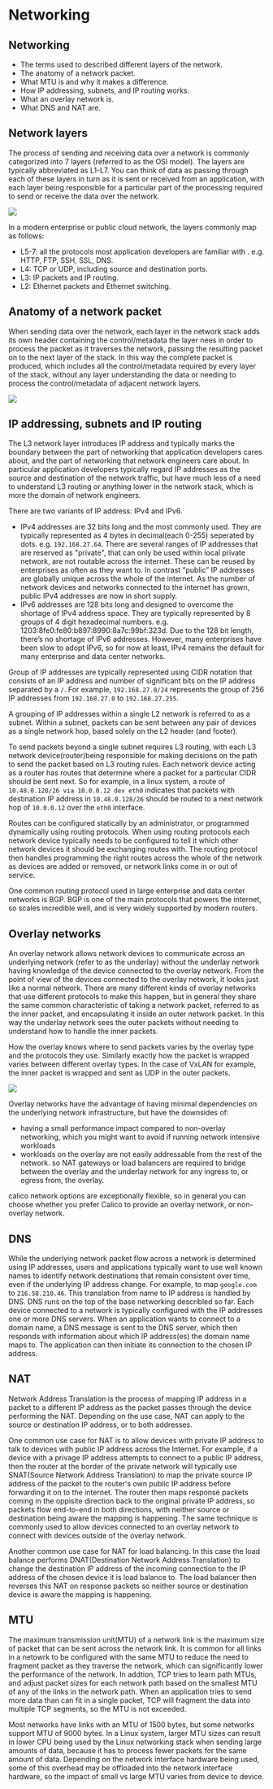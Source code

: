 # Networking

## Networking

- The terms used to described different layers of the network.
- The anatomy of a network packet.
- What MTU is and why it makes a difference.
- How IP addressing, subnets, and IP routing works.
- What an overlay network is.
- What DNS and NAT are.

## Network layers

The process of sending and receiving data over a network is commonly categorized into 7 layers (referred to as the OSI model). The layers are typically abbreviated as L1-L7. You can think of data as passing through each of these layers in turn as it is sent or received from an application, with each layer being responsible for a particular part of the processing required to send or receive the data over the network.

<img src="osi-network-layers.svg">

In a modern enterprise or public cloud network, the layers commonly map as follows:

- L5-7: all the protocols most application developers are familiar with . e.g. HTTP, FTP, SSH, SSL, DNS.
- L4: TCP or UDP, including source and destination ports.
- L3: IP packets and IP routing.
- L2: Ethernet packets and Ethernet switching.

## Anatomy of a network packet

When sending data over the network, each layer in the network stack adds its own header containing the control/metadata the layer nees in order to process the packet as it traverses the network, passing the resulting packet on to the next layer of the stack. In this way the complete packet is produced, which includes all the control/metadata required by every layer of the stack, without any layer understanding the data or needing to process the control/metadata of adjacent network layers.

<img src="anatomy-of-a-packet.svg">

## IP addressing, subnets and IP routing

The L3 network layer introduces IP address and typically marks the boundary between the part of networking that application developers cares about, and the part of networking that network engineers care about. In particular application developers typically regard IP addresses as the source and destination of the network traffic, but have much less of a need to understand L3 routing or anything lower in the network stack, which is more the domain of network engineers.

There are two variants of IP address: IPv4 and IPv6.

- IPv4 addresses are 32 bits long and the most commonly used. They are typically represented as 4 bytes in decimal(each 0-255) seperated by dots. e.g. `192.168.27.64`. There are several ranges of IP addresses that are reserved as "private", that can only be used within local private network, are not routable across the internet. These can be reused by enterprises as often as they want to. In contrast “public” IP addresses are globally unique across the whole of the internet. As the number of network devices and networks connected to the internet has grown, public IPv4 addresses are now in short supply.
- IPv6 addresses are 128 bits long and designed to overcome the shortage of IPv4 address space. They are typically represented by 8 groups of 4 digit hexadecimal numbers. e.g. 1203:8fe0:fe80:b897:8990:8a7c:99bf:323d. Due to the 128 bit length, there’s no shortage of IPv6 addresses. However, many enterprises have been slow to adopt IPv6, so for now at least, IPv4 remains the default for many enterprise and data center networks.

Group of IP addresses are typically represented using CIDR notation that consists of an IP address and number of significant bits on the IP address separated by a `/`. For example, `192.168.27.0/24` represents the group of 256 IP addresses from `192.168.27.0` to `192.168.27.255`.

A grouping of IP addresses within a single L2 network is referred to as a subnet. Within a subnet, packets can be sent between any pair of devices as a single network hop, based solely on the L2 header (and footer).

To send packets beyond a single subnet requires L3 routing, with each L3 network device(router)being responsible for making decisions on the path to send the packet based on L3 routing rules. Each network device acting as a router has routes that determine where a packet for a particular CIDR should be sent next. So for example, in a linux system, a route of `10.48.0.128/26 via 10.0.0.12 dev eth0` indicates that packets with destination IP address in `10.48.0.128/26` should be routed to a next network hop of `10.0.0.12` over the `eth0` interface.

Routes can be configured statically by an administrator, or programmed dynamically using routing protocols. When using routing protocols each network device typically needs to be configured to tell it which other network devices it should be exchanging routes with. The routing protocol then handles programming the right routes across the whole of the network as devices are added or removed, or network links come in or out of service.

One common routing protocol used in large enterprise and data center networks is BGP. BGP is one of the main protocols that powers the internet, so scales incredible well, and is very widely supported by modern routers.

## Overlay networks

An overlay network allows network devices to communicate across an underlying network (refer to as the underlay) without the underlay network having knowledge of the device connected to the overlay network. From the point of view of the devices connected to the overlay network, it looks just like a normal network. There are many different kinds of overlay networks that use different protocols to make this happen, but in general they share the same common characteristic of taking a network packet, referred to as the inner packet, and encapsulating it inside an outer network packet. In this way the underlay network sees the outer packets without needing to understand how to handle the inner packets.

How the overlay knows where to send packets varies by the overlay type and the protocols they use. Similarly exactly how the packet is wrapped varies between different overlay types. In the case of VxLAN for example, the inner packet is wrapped and sent as UDP in the outer packets.

<img src="anatomy-of-an-overlay-packet.svg">

Overlay networks have the advantage of having minimal dependencies on the underlying network infrastructure, but have the downsides of:

- having a small performance impact compared to non-overlay networking, which you might want to avoid if running network intensive workloads
- workloads on the overlay are not easily addressable from the rest of the network. so NAT gateways or load balancers are required to bridge between the overlay and the underlay network for any ingress to, or egress from, the overlay.

calico network options are exceptionally flexible, so in general you can choose whether you prefer Calico to provide an overlay network, or non-overlay network.

## DNS

While the underlying network packet flow across a network is determined using IP addresses, users and applications typically want to use well known names to identify network destinations that remain consistent over time, even if the underlying IP address change. For example, to map `google.com` to `216.58.210.46`. This translation from name to IP address is handled by DNS. DNS runs on the top of the base networking describled so far. Each device connected to a network is typically configured with the IP addresses one or more DNS servers. When an application wants to connect to a domain name, a DNS message is sent to the DNS server, which then responds with information about which IP address(es) the domain name maps to. The application can then initiate its connection to the chosen IP address.

## NAT

Network Address Translation is the process of mapping IP address in a packet to a different IP address as the packet passes through the device performing the NAT. Depending on the use case, NAT can apply to the source or destination IP address, or to both addresses.

One common use case for NAT is to allow devices with private IP address to talk to devices with public IP address across the Internet. For example, if a device with a privage IP address attempts to connect to a public IP address, then the router at the border of the private network will typically use SNAT(Source Network Address Translation) to map the private source IP address of the packet to the router's own public IP address before forwarding it on to the internet. The router then maps response packets coming in the oppisite direction back to the original private IP address, so packets flow end-to-end in both directions, with neither source or destination being aware the mapping is happening. The same technique is commonly used to allow devices connected to an overlay network to connect with devices outside of the overlay network.

Another common use case for NAT for load balancing. In this case the load balance performs DNAT(Destination Network Address Translation) to change the destination IP address of the incoming connection to the IP address of the chosen device it is load balance to. The load balancer then reverses this NAT on response packets so neither source or destination device is aware the mapping is happening.

## MTU

The maximum transmission unit(MTU) of a network link is the maximum size of packet that can be sent across the network link. It is common for all links in a netowrk to be configured with the same MTU to reduce the need to fragment packet as they traverse the network, which can significantly lower the performance of the network. In addtion, TCP tries to learn path MTUs, and adjust packet sizes for each network path based on the smallest MTU of any of the links in the network path. When an application tries to send more data than can fit in a single packet, TCP will fragment the data into multiple TCP segments, so the MTU is not exceeded.

Most networks have links with an MTU of 1500 bytes, but some networks support MTU of 9000 bytes. In a Linux system, larger MTU sizes can result in lower CPU being used by the Linux networking stack when sending large amounts of data, because it has to process fewer packets for the same amount of data. Depending on the network interface hardware being used, some of this overhead may be offloaded into the network interface hardware, so the impact of small vs large MTU varies from device to device.